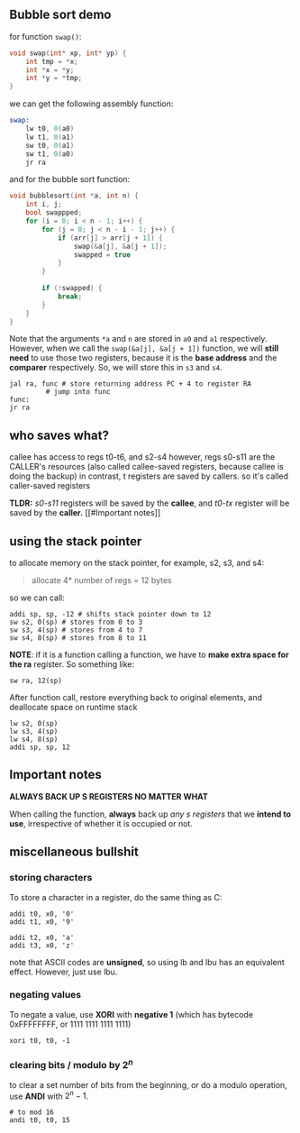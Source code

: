 ## Bubble sort demo
for function `swap()`: 
```c
void swap(int* xp, int* yp) {
	int tmp = *x; 
	int *x = *y; 
	int *y = *tmp;
}
```

we can get the following assembly function: 

```asm
swap: 
	lw t0, 0(a0)
	lw t1, 0(a1)
	sw t0, 0(a1)
	sw t1, 0(a0)
	jr ra
```

and for the bubble sort function: 

```c
void bubblesort(int *a, int n) {
	int i, j; 
	bool swappped; 
	for (i = 0; i < n - 1; i++) {
		for (j = 0; j < n - i - 1; j++) {
			if (arr[j] > arr[j + 1]) {
				swap(&a[j], &a[j + 1]);
				swapped = true
			}
		}
			
		if (!swapped) {
			break;
		}
	}
}
```

Note that the arguments `*a` and `n` are stored in `a0` and `a1` respectively. However, when we call the `swap(&a[j], &a[j + 1])` function, we will **still need** to use those two registers, because it is the **base address** and the **comparer** respectively. So, we will store this in `s3` and `s4`.

```
jal ra, func # store returning address PC + 4 to register RA	
	     # jump into func
func: 
jr ra

```
## who saves what?
callee has access to regs t0-t6, and s2-s4
however, regs s0-s11 are the CALLER's resources (also called callee-saved registers, because callee is doing the backup)
in contrast, t registers are saved by callers. so it's called caller-saved registers

**TLDR:** *s0-s11* registers will be saved by the **callee**, and *t0-tx* register will be saved by the **caller.**
[[#Important notes]]

## using the stack pointer
to allocate memory on the stack pointer, for example, s2, s3, and s4: 
 > allocate 4* number of regs = 12 bytes

so we can call: 

```
addi sp, sp, -12 # shifts stack pointer down to 12
sw s2, 0(sp) # stores from 0 to 3
sw s3, 4(sp) # stores from 4 to 7
sw s4, 8(sp) # stores from 8 to 11
```

**NOTE**: if it is a function calling a function, we have to **make extra space for the ra** register. So something like: 

```
sw ra, 12(sp)
```

After function call, restore everything back to original elements, and deallocate space on runtime stack

```
lw s2, 0(sp)
lw s3, 4(sp)
lw s4, 8(sp)
addi sp, sp, 12
```

## Important notes
**ALWAYS BACK UP S REGISTERS NO MATTER WHAT**

When calling the function, **always** back up *any s registers* that we **intend to use**, irrespective of whether it is occupied or not. 

## miscellaneous bullshit
### storing characters
To store a character in a register, do the same thing as C: 

```
addi t0, x0, '0'
addi t1, x0, '9'

addi t2, x0, 'a'
addi t3, x0, 'z'
```

note that ASCII codes are **unsigned**, so using lb and lbu has an equivalent effect. However, just use lbu. 
### negating values
To negate a value, use **XORI** with **negative 1** (which has bytecode 0xFFFFFFFF, or 1111 1111 1111 1111)

```
xori t0, t0, -1
```
### clearing bits / modulo by $2^n$
to clear a set number of bits from the beginning, or do a modulo operation, use **ANDI** with $2^n - 1$.

```
# to mod 16
andi t0, t0, 15
```

